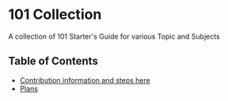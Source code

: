 # 101 Collection

A collection of 101 Starter's Guide for various Topic and Subjects

## Table of Contents
+ [Contribution information and steps here](CONTRIBUTING.md)
+ [Plans](#plans)


